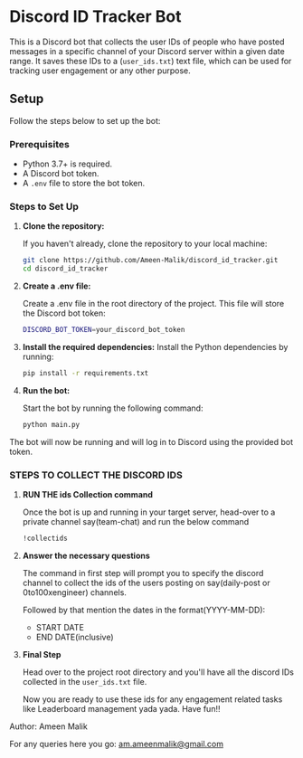# Discord ID Tracker Bot
This is a Discord bot that collects the user IDs of people who have posted messages in a specific channel of your Discord server within a given date range. It saves these IDs to a (`user_ids.txt`) text file, which can be used for tracking user engagement or any other purpose.
## Setup

Follow the steps below to set up the bot:

### Prerequisites

- Python 3.7+ is required.
- A Discord bot token.
- A `.env` file to store the bot token.

### Steps to Set Up

1. **Clone the repository:**

   If you haven't already, clone the repository to your local machine:
   ```bash
   git clone https://github.com/Ameen-Malik/discord_id_tracker.git
   cd discord_id_tracker
   ```
2. **Create a .env file:**

   Create a .env file in the root directory of the project. This file will store the Discord bot token:

   ```bash
   DISCORD_BOT_TOKEN=your_discord_bot_token
   ```   
3. **Install the required dependencies:**
   Install the Python dependencies by running:

   ```bash
   pip install -r requirements.txt
   ```
4. **Run the bot:**

   Start the bot by running the following command:

   ```bash
   python main.py
   ```
The bot will now be running and will log in to Discord using the provided bot token.

### STEPS TO COLLECT THE DISCORD IDS

1. **RUN THE ids Collection command**

   Once the bot is up and running in your target server, head-over to a private channel say(team-chat) and run the below command
   ```bash
   !collectids
   ```
2. **Answer the necessary questions**

   The command in first step will prompt you to specify the discord channel to collect the ids of the users posting on say(daily-post or 0to100xengineer) channels.

   Followed by that mention the dates in the format(YYYY-MM-DD):
   - START DATE
   - END DATE(inclusive)
3. **Final Step**

   Head over to the project root directory and you'll have all the discord IDs collected in the `user_ids.txt` file.

   Now you are ready to use these ids for any engagement related tasks like Leaderboard management yada yada. Have fun!!


Author: Ameen Malik

For any queries here you go: am.ameenmalik@gmail.com